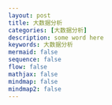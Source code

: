 ```yaml
---
layout: post
title: 大数据分析
categories: [大数据分析]
description: some word here
keywords: 大数据分析
mermaid: false
sequence: false
flow: false
mathjax: false
mindmap: false
mindmap2: false
---
```


